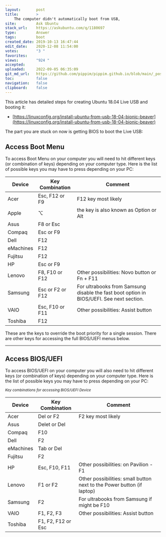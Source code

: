 ```yaml
---
layout:       post
title:        >
    The computer didn't automatically boot from USB,
site:         Ask Ubuntu
stack_url:    https://askubuntu.com/q/1180697
type:         Answer
tags:         boot
created_date: 2019-10-13 16:47:44
edit_date:    2020-12-08 11:54:00
votes:        "3 "
favorites:    
views:        "924 "
accepted:     
uploaded:     2022-09-05 06:35:09
git_md_url:   https://github.com/pippim/pippim.github.io/blob/main/_posts/2019/2019-10-13-The-computer-didn_t-automatically-boot-from-USB_.md
toc:          false
navigation:   false
clipboard:    false
---
```


This article has detailed steps for creating Ubuntu 18.04 Live USB and booting it:

- [https://linuxconfig.org/install-ubuntu-from-usb-18-04-bionic-beaver](https://linuxconfig.org/install-ubuntu-from-usb-18-04-bionic-beaver)

The part you are stuck on now is getting BIOS to boot the Live USB:

## Access Boot Menu

To access Boot Menu on your computer you will need to hit different keys (or combination of keys) depending on your computer type. Here is the list of possible keys you may have to press depending on your PC:

| Device     |  Key Combination   | Comment |
| ---------- | ------------------ |-------- |
| Acer       | Esc, F12 or F9     | F12 key most likely |
| Apple      | ⌥                           | the key is also known as Option or Alt |
| Asus       | F8 or Esc          | |
| Compaq     | Esc or F9          | |
| Dell       | F12                | |
| eMachines  | F12                | |
| Fujitsu    | F12                | |
| HP         | Esc or F9          | |
| Lenovo     | F8, F10 or F12     | Other possibilities: Novo button or Fn + F11 |
| Samsung    | Esc or F2 or F12   | For ultrabooks from Samsung disable the fast boot option in BIOS/UEFI. See next section. |
| VAIO       | Esc, F10 or F11    | Other possibilities: Assist button |
| Toshiba    | F12                | |


These are the keys to override the boot priority for a single session. There are other keys for accessing the full BIOS/UEFI menus below.


----------

## Access BIOS/UEFI

To access BIOS/UEFI on your computer you will also need to hit different keys (or combination of keys) depending on your computer type. Here is the list of possible keys you may have to press depending on your PC:

<sub>*Key combinations for accessing BIOS/UEFI Device*</sub>

| Device     |  Key Combination   | Comment |
| ---------- | ------------------ |-------- |
| Acer       | Del or F2          | F2 key most likely |
| Asus       | Delet or Del       | |
| Compaq     | F10                | |
| Dell       | F2                 | |
| eMachines  | Tab or Del         | |
| Fujitsu    | F2                 | |
| HP         | Esc, F10, F11      | Other possibilities: on Pavilion - F1 |
| Lenovo     | F1 or F2           | Other possibilities: small button next to the Power button (if laptop) |
| Samsung    | F2                 | For ultrabooks from Samsung if might be F10 |
| VAIO       | F1, F2, F3         | Other possibilities: Assist button |
| Toshiba    | F1, F2, F12 or Esc | |
